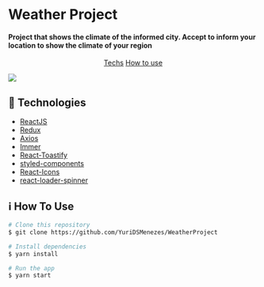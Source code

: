 <h1>Weather Project </h1>
<h4>Project that shows the climate of the informed city. Accept to inform your location to show the climate of your region </h4>
<p align="center">
  <a href="#techs">Techs</a>
  <a href="#use">How to use</a>
  </p>
<img src="https://user-images.githubusercontent.com/49171033/72296960-9fc8e380-3639-11ea-86d7-47a6a5442862.png" />

## :rocket: Technologies
-  [ReactJS](https://reactjs.org/)
-  [Redux](https://redux.js.org/)
-  [Axios](https://github.com/axios/axios)
-  [Immer](https://github.com/immerjs/immer)
-  [React-Toastify](https://fkhadra.github.io/react-toastify/)
-  [styled-components](https://www.styled-components.com/)
-  [React-Icons](https://react-icons.netlify.com/)
-  [react-loader-spinner](https://github.com/mhnpd/react-loader-spinner)


## :information_source: How To Use


```bash
# Clone this repository
$ git clone https://github.com/YuriDSMenezes/WeatherProject

# Install dependencies
$ yarn install

# Run the app
$ yarn start
```
